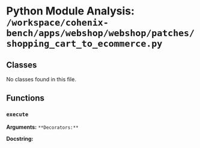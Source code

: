 # Python Module Analysis: `/workspace/cohenix-bench/apps/webshop/webshop/patches/shopping_cart_to_ecommerce.py`

## Classes

No classes found in this file.


## Functions

### `execute`
**Arguments:** ``
**Decorators:** ``

**Docstring:**
```

```

